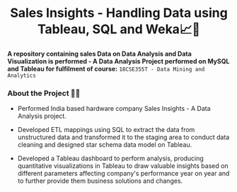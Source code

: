 <h1 align="center">
Sales Insights - Handling Data using Tableau, SQL and Weka📈📝
</h1>

**A repository containing sales Data on Data Analysis and Data Visualization is performed - A Data Analysis Project performed on MySQL and Tableau for fulfilment of course:** `18CSE355T - Data Mining and Analytics`

### About the Project 👨‍💻

- Performed India based hardware company Sales Insights - A Data Analysis project.

- Developed ETL mappings using SQL to extract the data from unstructured data and transformed it to the staging area to conduct data cleaning and designed star schema data model on Tableau.

- Developed a Tableau dashboard to perform analysis, producing quantitative visualizations in Tableau to draw valuable insights based on different parameters affecting company's performance year on year and to further provide them business solutions and changes.
